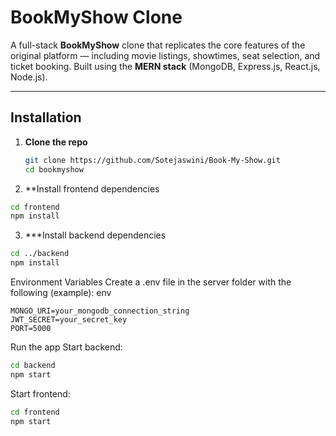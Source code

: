 # BookMyShow Clone

A full-stack **BookMyShow** clone that replicates the core features of the original platform — including movie listings, showtimes, seat selection, and ticket booking. Built using the **MERN stack** (MongoDB, Express.js, React.js, Node.js).

---
## Installation

1. **Clone the repo**
   ```bash
   git clone https://github.com/Sotejaswini/Book-My-Show.git
   cd bookmyshow
   ```
2. **Install frontend dependencies
```bash
cd frontend
npm install
```
3. ***Install backend dependencies
```bash
cd ../backend
npm install
```
Environment Variables
Create a .env file in the server folder with the following (example):
env
```
MONGO_URI=your_mongodb_connection_string
JWT_SECRET=your_secret_key
PORT=5000
```
Run the app
Start backend:
```bash
cd backend
npm start
```
Start frontend:
```bash
cd frontend
npm start
```
